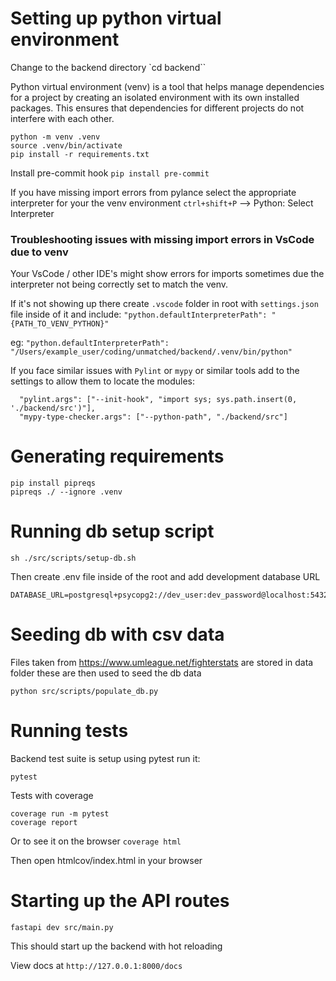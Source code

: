 # Setting up python virtual environment

Change to the backend directory `cd backend``

Python virtual environment (venv) is a tool that helps manage dependencies for a project by creating an isolated environment with its own installed packages. This ensures that dependencies for different projects do not interfere with each other.

```
python -m venv .venv
source .venv/bin/activate
pip install -r requirements.txt
```

Install pre-commit hook
`pip install pre-commit`

If you have missing import errors from pylance select the appropriate interpreter for your the venv environment
`ctrl+shift+P` --> Python: Select Interpreter

### Troubleshooting issues with missing import errors in VsCode due to venv

Your VsCode / other IDE's might show errors for imports sometimes due the interpreter not being correctly set to match the venv.

If it's not showing up there create `.vscode` folder in root with `settings.json` file inside of it and include:
`"python.defaultInterpreterPath": "{PATH_TO_VENV_PYTHON}"`

eg: `"python.defaultInterpreterPath": "/Users/example_user/coding/unmatched/backend/.venv/bin/python"`

If you face similar issues with `Pylint` or `mypy` or similar tools add to the settings to allow them to locate the modules:

```
  "pylint.args": ["--init-hook", "import sys; sys.path.insert(0, './backend/src')"],
  "mypy-type-checker.args": ["--python-path", "./backend/src"]
```

# Generating requirements

```
pip install pipreqs
pipreqs ./ --ignore .venv
```

# Running db setup script

`sh ./src/scripts/setup-db.sh`

Then create .env file inside of the root and add development database URL

```
DATABASE_URL=postgresql+psycopg2://dev_user:dev_password@localhost:5432/unmatched_dev
```

# Seeding db with csv data

Files taken from https://www.umleague.net/fighterstats are stored in data folder these are then used to seed the db data

`python src/scripts/populate_db.py`

# Running tests

Backend test suite is setup using pytest run it:

`pytest`

Tests with coverage

```
coverage run -m pytest
coverage report
```

Or to see it on the browser
`coverage html`

Then open htmlcov/index.html in your browser

# Starting up the API routes

```
fastapi dev src/main.py
```

This should start up the backend with hot reloading

View docs at
`http://127.0.0.1:8000/docs`

